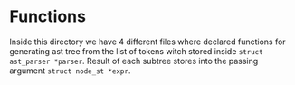 # Functions

Inside this directory we have 4 different files where declared functions for generating ast tree from the list of tokens witch stored inside `struct ast_parser *parser`. Result of each subtree stores into the passing argument `struct node_st *expr`.